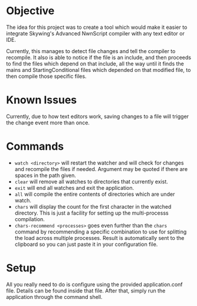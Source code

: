 # Objective
The idea for this project was to create a tool which would make it easier to 
integrate Skywing's Advanced NwnScript compiler with any text editor or IDE.

Currently, this manages to detect file changes and tell the compiler to recompile. It
also is able to notice if the file is an include, and then proceeds to find the files
which depend on that include, all the way until it finds the mains and 
StartingConditional files which depended on that modified file, to then compile those
specific files.

# Known Issues
Currently, due to how text editors work, saving changes to a file will trigger the 
change event more than once.

# Commands
* `watch <directory>` will restart the watcher and will check for changes and 
recompile the files if needed. Argument may be quoted if there are spaces in the 
path given.
* `clear` will remove all watches to directories that currently exist.
* `exit` will end all watches and exit the application.
* `all` will compile the entire contents of directories which are under watch.
* `chars` will display the count for the first character in the watched directory.
This is just a facility for setting up the multi-processs compilation.
* `chars-recommend <processes>` goes even further than the `chars` command by 
recommending a specific combination to use for splitting the load across multiple
processes. Result is automatically sent to the clipboard so you can just paste it in
your configuration file.

# Setup
All you really need to do is configure using the provided application.conf file. 
Details can be found inside that file. After that, simply run the application through
the command shell.